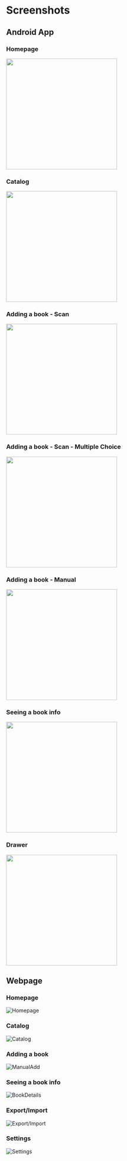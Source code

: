 # Screenshots

## Android App

### Homepage
<img width="300" src="Android%20App/Homepage.jpg"/>

### Catalog
<img width="300" src="Android%20App/Catalog.jpg"/>

### Adding a book - Scan
<img width="300" src="Android%20App/Scan.jpg"/>

### Adding a book - Scan - Multiple Choice
<img width="300" src="Android%20App/MultiChoice.jpg"/>

### Adding a book - Manual
<img width="300" src="Android%20App/Manual%20Add.jpg"/>

### Seeing a book info
<img width="300" src="Android%20App/BookDetails.jpg"/>

### Drawer
<img width="300" src="Android%20App/Drawer.jpg"/>

## Webpage

### Homepage
![Homepage](Webpage/Homepage.png)

### Catalog
![Catalog](Webpage/Catalog.png)

### Adding a book
![ManualAdd](Webpage/Manual%20Add.png)

### Seeing a book info
![BookDetails](Webpage/BookDetails.png)

### Export/Import
![Export/Import](Webpage/ExportImport.png)

### Settings
![Settings](Webpage/Settings.png)